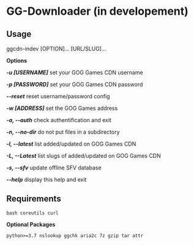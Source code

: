 # GG-Downloader (in developement)

## Usage
ggcdn-indev [OPTION]... [URL/SLUG]...

**Options**

***-u [USERNAME]*** set your GOG Games CDN username

***-p [PASSWORD]*** set your GOG Games CDN password

***--reset*** reset username/password config

***-w [ADDRESS]*** set the GOG Games address

***-a, --auth*** check authentification and exit

***-n, --no-dir*** do not put files in a subdirectory

***-l, --latest*** list added/updated on GOG Games CDN

***-L, --Latest*** list slugs of added/updated on GOG Games CDN

***-s, --sfv*** update offline SFV database

***--help*** display this help and exit

## Requirements
`bash coreutils curl`

**Optional Packages**

`python>=3.7 nslookup ggchk aria2c 7z gzip tar attr`
